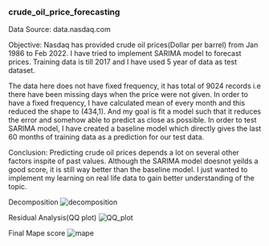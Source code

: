 ### crude_oil_price_forecasting
Data Source: data.nasdaq.com

Objective: Nasdaq has provided crude oil prices(Dollar per barrel) from Jan 1986 to Feb 2022. I have tried to implement SARIMA model to forecast prices. Training data is till 2017 and I have used 5 year of data as test dataset. 

The data here does not have fixed frequency, it has total of 9024 records i.e there have been missing days when the price were not given. In order to have a fixed frequency, I have calculated mean of every month and this reduced the shape to (434,1). And my goal is fit a model such that it reduces the error
and somehow able to predict as close as possible. In order to test SARIMA model, I have created a baseline model which directly gives the last 60 months 
of training data as a prediction for  our test data.

Conclusion: Predicting crude oil prices depends a lot on several other factors inspite of past values. Although the SARIMA model doesnot yeilds a good score, it is still way better than the baseline model. I just wanted to implement my learning on real life data to gain better understanding of the topic.

Decomposition 
![decomposition](https://user-images.githubusercontent.com/76424351/232764302-9829352f-fa96-4173-9b03-4ec1d267fca6.png)

Residual Analysis(QQ plot)
![QQ_plot](https://user-images.githubusercontent.com/76424351/232764444-3565ff2f-0b50-4545-a0d5-7012a44ce1bb.png)

Final Mape score
![mape](https://user-images.githubusercontent.com/76424351/232764531-69343ea6-cd66-4fa0-b927-b399124de19d.png)
